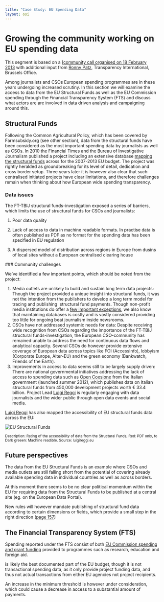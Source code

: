 ```yaml
---
title: "Case Study: EU Spending Data"
layout: osi
---
```


# Growing the community working on EU spending data

<div class="well">This segment is based on a [<a href="http://openspending.org/blog/2013/01/09/privacy.html">community call organised on 18 February
2013</a> with
additional input from <a href="https://twitter.com/ronpatz">Ronny Patz</a>,
Transparency International, Brussels Office.</div>

Among journalists and CSOs European spending programmes are in these
years undergoing increased scrutiny. In this section we will examine the
access to data from the EU Structural Funds as well as the EU Commission
spending through the Financial Transparency System (FTS) and discuss
what actors are are involved in data driven analysis and campaigning
around this.

## Structural Funds

Following the Common Agricultural Policy, which has been covered by
Farmsubsidy.org (see other section), data from the structural funds have
been considered as the most important spending data by journalists as
well as CSOs. In 2010 the Financial Times and the Bureau of
Investigative Journalism published a project including an extensive
database [mapping the structural
funds](http://datajournalismhandbook.org/1.0/en/case_studies_1.html) across
for the 2007-2013 EU budget. The project was rightly heralded as
groundbreaking for its level of detail, dedication and cross border
setup. Three years later it is however also clear that such centralised
initiated projects have clear limitations, and therefore challenges
remain when thinking about how European wide spending transparency.

### Data issues

The FT-TBIJ structural funds-investigation exposed a series of barriers,
which limits the use of structural funds for CSOs and journalists:

1.  Poor data quality

1.  Lack of access to data in machine readable formats. In practise data
    is often published as PDF as no format for the spending data has
    been specified in EU regulation

2.  A dispersed model of distribution across regions in Europe from
    dusins of local sites without a European centralised clearing house

### Community challenges

We’ve identified a few important points, which should be noted from the
project:

1.  Media outlets are unlikely to build and sustain long term data
    projects: Though the project provided a unique insight into
    structural funds, it was not the intention from the publishers to
    develop a long term model for tracing and publishing  structural
    fund payments. Though non-profit media institutions do offer a [few
    important exceptions](http://projects.propublica.org/docdollars/),
    we also know that maintaining databases is costly and is vastly
    considered providing too little for ongoing beat journalism inside
    newsrooms.
2.  CSOs have not addressed systemic needs for data: Despite receiving
    wide recognition from CSOs regarding the importance of the FT-TBIJ
    structural funds-investigation, the European CSO-community has
    remained unable to address the need for continuous data flows and
    analytical capacity. Several CSOs do however provide extensive
    coverage of European data across topics like FOI (AccessInfo),
    lobbyism (Corporate Europe, Alter-EU) and the green economy
    (Bankwatch, Friends of the Earth).
3.  Improvements in access to data seems still to be largely supply
    driven: There are national governmental initiatives addressing the
    lack of access to spending data such as [Open
    Coesione](http://www.opencoesione.gov.it/) from the Italian
    government (launched summer 2012), which publishes data on Italian
    structural funds from 450,000 development projects worth € 33.4
    billion. Project Lead [Luigi Reggi](http://luigireggi.eu) is
    regularly engaging with data journalists and the wider public
    through open data events and social media.

[Luigi Reggi](http://luigireggi.eu) has also mapped the accessibility of
EU structural funds data across the EU:

![EU Structural Funds](http://farm6.staticflickr.com/5444/8895739707_955cb8bcac_z.jpg)

<small>Description: Rating of the accessibility of data
from the Structural Funds, Red: PDF only, to Dark greeen: Machine
readible. Source: luigireggi.eu</small>

## Future perspectives

The data from the EU Structural Funds is an example where CSOs and media
outlets are still falling short from the potential of covering already
available spending data in individual countries as well as across
borders.

At this moment there seems to be no clear political momentum within the
EU for requiring data from the Structural Funds to be published at a
central site (eg. on the European Data Portal).

New rules will however mandate publishing of structural fund data
according to certain dimensions or fields, which provide a small step in
the right direction ([page
157](http://eur-lex.europa.eu/LexUriServ/LexUriServ.do?uri=COM:2012:0496:FIN:EN:PDF))

## The Financial Transparency System (FTS)

Spending reported under the FTS consist of both [EU Commission spending
and grant funding](http://openspending.org/resources/eu/) provided to
programmes such as research, education and foreign aid.

is likely the best documented part of the EU budget, though it is not
transactional spending data, as it only provide project funding data,
and thus not actual transactions from either EU agencies not project
recipients.

An increase in the minimum threshold is however under consideration,
which could cause a decrease in access to a substantial amount of
payments.
